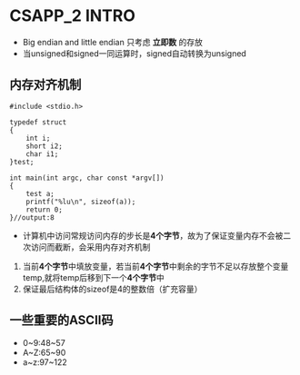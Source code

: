 # CSAPP_2 INTRO

* Big endian and little endian 只考虑 **立即数** 的存放
* 当unsigned和signed一同运算时，signed自动转换为unsigned

## 内存对齐机制
```
#include <stdio.h>

typedef struct
{
    int i;
    short i2;
    char i1;
}test;

int main(int argc, char const *argv[])
{
    test a;
    printf("%lu\n", sizeof(a)); 
    return 0;
}//output:8
```

* 计算机中访问常规访问内存的步长是**4个字节**，故为了保证变量内存不会被二次访问而截断，会采用内存对齐机制

1. 当前**4个字节**中填放变量，若当前**4个字节**中剩余的字节不足以存放整个变量temp,就将temp后移到下一个**4个字节**中
2. 保证最后结构体的sizeof是4的整数倍（扩充容量）

## 一些重要的ASCII码
* 0~9:48~57
* A~Z:65~90
* a~z:97~122


